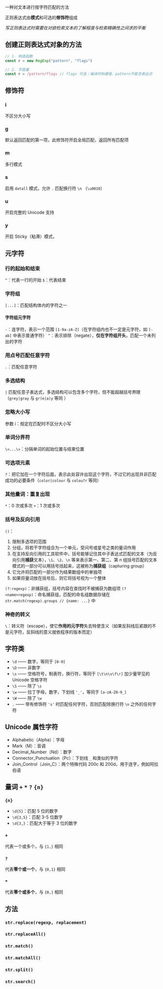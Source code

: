 一种对文本进行按字符匹配的方法

正则表达式由**模式**和可选的**修饰符**组成

*写正则表达式时需要在对欲检索文本的了解程度与检索精确性之间求的平衡*

## 创建正则表达式对象的方法

```js
// 1. 构造函数
const r = new RegExp("pattern", "flags")

// 2. 字面量
const r = /pattern/flags // flags 可选；编译时构建值，pattern不能含表达式
```


## 修饰符

### i
不区分大小写

### g
默认返回匹配的第一项，此修饰符开启全局匹配，返回所有匹配项

### m
多行模式

### s
启用 `datall` 模式，允许 `.` 匹配换行符 `\n` （`\u0010`）

### u
开启完整的 Unicode 支持

### y
开启 Sticky（粘滞）模式，

## 元字符

### 行的起始和结束

`^`：代表一行的开始
`$`：代表结束


### 字符组

`[...]`：匹配结构体内的字符之一

#### 字符组元字符

`-`：连字符，表示一个范围 `[1-9a-zA-Z]`（在字符组内也不一定是元字符，如 `[-ab]` 中表示普通字符）
`^`：表示排除（negate），**仅在字符组开头**，匹配一个未列出的字符


### 用点号匹配任意字符

`.`：匹配任意字符


### 多选结构

`|` 匹配任意子表达式，多选结构可以包含多个字符，但不能超越括号界限（`grey|gray` 与 `gr(e|a)y` 等同 ）

### 忽略大小写

参数 i：规定在匹配时不区分大小写

### 单词分界符

`\<...\>`：分隔单词的起始位置与结束位置

### 可选项元素

`?`：把它加在一个字符后面，表示此处容许出现这个字符，不过它的出现并非匹配成功的必要条件（`color|colour` 与 `colou?r` 等同）

### 其他量词：重复出现

`*`：0 次或多次
`+`：1 次或多次
### 括号及反向引用

`()`：
1. 限制多选项的范围
2. 分组，将若干字符组合为一个单元，受问号或星号之类的量词作用
3. 在支持反向引用的工具软件中，括号能够记住其中子表达式匹配的文本（为反向引用**捕获**文本），`\1`、`\2`、`\n` 等来表示第一、第二、第 n 组括号匹配的文本
模式的一部分可以用括号括起来，这被称为**捕获组**（capturing group）
1. 它允许将匹配的一部分作为结果数组中的单独项
2. 如果将量词放在括号后，则它将括号视为一个整体

`(?:regexp)`：非捕获组，括号内容在查找时不被捕获为数组项
`(?<name>regexp)`：命名捕获组，匹配的命名组数据存储在 `str.match(regexp).groups // {name: ...}` 中
### 神奇的转义

`\`：转义符（escape），使它**作用的元字符**失去特使含义（如果反斜线后紧跟的不是元字符，反斜线的意义就依程序的版本而定）

## 字符类

- `\d` —— 数字，等同于 `[0-9]`
- `\D` —— 非数字
- `\s` —— 空格符号，制表符，换行符，等同于 `[\t\n\v\f\r]` 加少量罕见的 Unicode 空格字符
- `\S` —— 除了 `\s`
- `\w` —— 拉丁字母，数字，下划线 `'_'`，等同于 `[a-zA-Z0-9_]`
- `\W` —— 除了 `\w`
- `.` —— 带有修饰符 `'s'` 时匹配任何字符，否则匹配除换行符 `\n` 之外的任何字符

## Unicode 属性字符


- Alphabetic（Alpha）：字母
- Mark（M）：音调
- Decimal_Number（Nd）：数字
- Connector_Punctuation（Pc）：下划线 `_` 和类似的字符
- Join_Control（Join_C）：两个特殊代码 200c 和 200d，用于连字，例如阿拉伯语


## 量词 `+` `*` `?` `{n}`

### `{n}`
- `\d{5}`：匹配 5 位的数字
- `\d{3,5}`：匹配 3-5 位数字
- `\d{3,}`：匹配大于等于 3 位的数字

### `+`
代表一个或多个，与 `{1,}` 相同

### `?`
代表**零个或一个**，与 `{0,1}` 相同

### `*`
代表**零个或多个**，与 `{0,}` 相同


## 方法

### `str.replace(regexp, replacement)`


### `str.replaceAll()`


### `str.match()`


### `str.matchAll()`


### `str.split()`


### `str.search()`
 